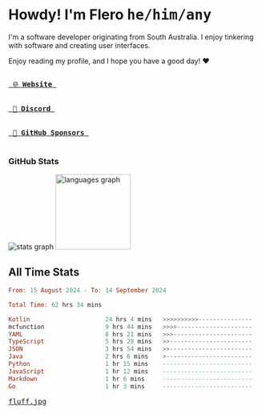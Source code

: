 # Howdy! I'm Flero <kbd>he/him/any</kbd>

I'm a software developer originating from South Australia. I enjoy tinkering with software and creating user interfaces.

Enjoy reading my profile, and I hope you have a good day! :heart:

<a href="https://flero.dev/">
    <kbd>
        <br>
        &nbsp;🌐 <strong>Website</strong>&nbsp;
        <br>
        <br>
    </kbd>
</a>

<a href="https://discord.com/users/1059375676769189938">
    <kbd>
        <br>
        &nbsp;💬 <strong>Discord</strong>&nbsp;
        <br>
        <br>
    </kbd>
</a>

<a href="https://github.com/sponsors/flerouwu">
    <kbd>
        <br>
        &nbsp;🩷 <strong>GitHub Sponsors</strong>&nbsp;
        <br>
        <br>
    </kbd>
</a>

### GitHub Stats
<!-- <p> allows it to be shown side-by-side -->
<div>
  <img src="https://github-readme-stats.vercel.app/api?hide_title=true&hide_rank=false&show_icons=true&include_all_commits=true&count_private=true&disable_animations=true&theme=github_dark&locale=en&hide_border=true&username=flerouwu" alt="stats graph"  />
  <img src="https://github-readme-stats.vercel.app/api/top-langs?locale=en&hide_title=false&langs_count=5&theme=github_dark&hide_border=true&username=flerouwu&layout=compact" alt="languages graph" height="150"  />
</div>

## All Time Stats

<!--START_SECTION:waka-->

```haskell
From: 15 August 2024 - To: 14 September 2024

Total Time: 62 hrs 34 mins

Kotlin                     24 hrs 4 mins   >>>>>>>>>>---------------   38.25 %
mcfunction                 9 hrs 44 mins   >>>>---------------------   15.48 %
YAML                       8 hrs 21 mins   >>>----------------------   13.27 %
TypeScript                 5 hrs 28 mins   >>-----------------------   08.70 %
JSON                       3 hrs 54 mins   >>-----------------------   06.20 %
Java                       2 hrs 6 mins    >------------------------   03.34 %
Python                     1 hr 15 mins    -------------------------   01.99 %
JavaScript                 1 hr 12 mins    -------------------------   01.92 %
Markdown                   1 hr 6 mins     -------------------------   01.76 %
Go                         1 hr 3 mins     -------------------------   01.68 %
```

<!--END_SECTION:waka-->

<a href="https://raw.githubusercontent.com/flerouwu/flerouwu/main/fluff.jpg">
  <kbd>fluff.jpg</kbd>
</a>
